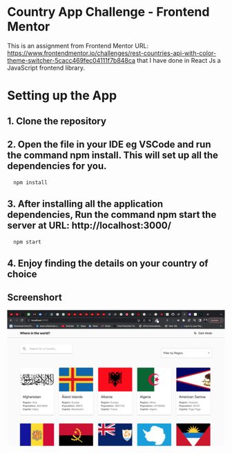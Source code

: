 # Country App Challenge - Frontend Mentor

This is an assignment from Frontend Mentor URL: https://www.frontendmentor.io/challenges/rest-countries-api-with-color-theme-switcher-5cacc469fec04111f7b848ca
that I have done in React Js a JavaScript frontend library.

# Setting up the App

## 1. Clone the repository

## 2. Open the file in your IDE eg VSCode and run the command npm install. This will set up all the dependencies for you.

      npm install

## 3. After installing all the application dependencies, Run the command npm start the server at URL: http://localhost:3000/

      npm start

## 4. Enjoy finding the details on your country of choice

## Screenshort

![Screen Shot](./public/countryappscreen.png)
